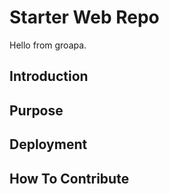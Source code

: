 # Starter Web Repo

Hello from groapa.

## Introduction

## Purpose

## Deployment

## How To Contribute